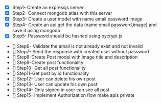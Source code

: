 - [x] Step1- Create an expressjs server
- [x] Step2- Connect mongodb atlas with this server
- [x] Step3- Create a user model with name email password image
- [x] Step4- Create an api get the data (name email password,image) and save it using mongodb
- [x] Step5- Password should be hashed using bycrypt js
- [] Step6- Validate the email is not already exist and not invalid
- [] Step7- Send the response with created user without password
- [] Step8-Create Post model with image title and description
- [] Step9-Create post functionality
- [] Step10- Get all post functionality
- [] Step11-Get post by id functionality
- [] Step12- User can delete his own post
- [] Step13- User can update his own post
- [] Step14- Only signed in user can see all post
- [] Step15- Implement Authorization flow make apis private